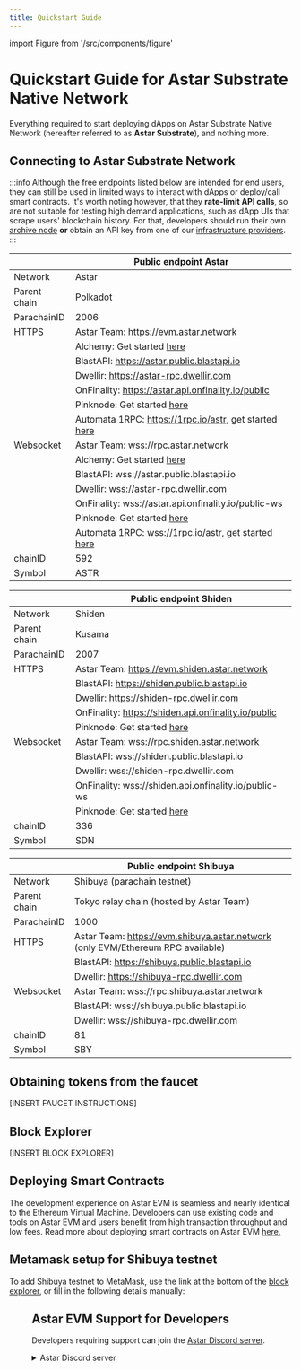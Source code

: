 ```yaml
---
title: Quickstart Guide
---
```


import Figure from '/src/components/figure'

# Quickstart Guide for Astar Substrate Native Network
Everything required to start deploying dApps on Astar Substrate Native Network (hereafter referred to as **Astar Substrate**), and nothing more.

## Connecting to Astar Substrate Network

:::info
Although the free endpoints listed below are intended for end users, they can still be used in limited ways to interact with dApps or deploy/call smart contracts. It's worth noting however, that they <b>rate-limit API calls</b>, so are not suitable for testing high demand applications, such as dApp UIs that scrape users' blockchain history. For that, developers should run their own [archive node](/docs/build/build-on-layer-1/nodes/archive-node/index.md) **or** obtain an API key from one of our [infrastructure providers](/docs/build/build-on-layer-1/integrations/node-providers/index.md).
:::

<Tabs>
<TabItem value="astar" label="Astar Network" default>

|   | Public endpoint Astar |
| --- | --- |
| Network | Astar |
| Parent chain | Polkadot |
| ParachainID | 2006 |
| HTTPS | Astar Team: https://evm.astar.network |
|         | Alchemy: Get started [here](https://www.alchemy.com/astar) |
|         | BlastAPI: https://astar.public.blastapi.io |
|         | Dwellir: https://astar-rpc.dwellir.com |
|         | OnFinality: https://astar.api.onfinality.io/public |
|         | Pinknode: Get started [here](https://www.pinknode.io/) |
|         | Automata 1RPC: https://1rpc.io/astr, get started [here](https://www.1rpc.io) |
| Websocket | Astar Team: wss://rpc.astar.network |
|           | Alchemy: Get started [here](https://www.alchemy.com/astar) |
|           | BlastAPI: wss://astar.public.blastapi.io |
|           | Dwellir: wss://astar-rpc.dwellir.com |
|           | OnFinality: wss://astar.api.onfinality.io/public-ws |
|           | Pinknode: Get started [here](https://www.pinknode.io/) |
|           | Automata 1RPC: wss://1rpc.io/astr, get started [here](https://www.1rpc.io) |
| chainID | 592 |
| Symbol | ASTR |

</TabItem>

<TabItem value="shiden" label="Shiden Network" default>

|   | Public endpoint Shiden |
| --- | --- |
| Network | Shiden |
| Parent chain | Kusama |
| ParachainID | 2007 |
| HTTPS | Astar Team: https://evm.shiden.astar.network |
|         | BlastAPI: https://shiden.public.blastapi.io |
|         | Dwellir: https://shiden-rpc.dwellir.com |
|         | OnFinality: https://shiden.api.onfinality.io/public |
|         | Pinknode: Get started [here](https://www.pinknode.io/) |
| Websocket |  Astar Team: wss://rpc.shiden.astar.network |
|           | BlastAPI: wss://shiden.public.blastapi.io |
|           | Dwellir: wss://shiden-rpc.dwellir.com |
|           | OnFinality: wss://shiden.api.onfinality.io/public-ws |
|           | Pinknode: Get started [here](https://www.pinknode.io/) |
| chainID | 336 |
| Symbol | SDN |

</TabItem>

<TabItem value="shibuya" label="Shibuya Network" default>

|   | Public endpoint Shibuya |
| --- | --- |
| Network | Shibuya (parachain testnet) |
| Parent chain | Tokyo relay chain (hosted by Astar Team) |
| ParachainID | 1000 |
| HTTPS | Astar Team: https://evm.shibuya.astar.network (only EVM/Ethereum RPC available) |
|         | BlastAPI: https://shibuya.public.blastapi.io |
|         | Dwellir: https://shibuya-rpc.dwellir.com |
| Websocket | Astar Team: wss://rpc.shibuya.astar.network |
|           | BlastAPI: wss://shibuya.public.blastapi.io |
|           | Dwellir: wss://shibuya-rpc.dwellir.com |
| chainID | 81 |
| Symbol | SBY |

</TabItem>

</Tabs>

## Obtaining tokens from the faucet

[INSERT FAUCET INSTRUCTIONS]

## Block Explorer

[INSERT BLOCK EXPLORER]

## Deploying Smart Contracts

The development experience on Astar EVM is seamless and nearly identical to the Ethereum Virtual Machine. Developers can use existing code and tools on Astar EVM and users benefit from high transaction throughput and low fees. Read more about deploying smart contracts on Astar EVM [here.](/docs/build/build-on-layer-1/smart-contracts/EVM/index.md)

## Metamask setup for Shibuya testnet
To add Shibuya testnet to MetaMask, use the link at the bottom of the [block explorer](https://zkatana.blockscout.com/), or fill in the following details manually:

<Figure src={require('/docs/build/build-on-layer-2/img/metamask-network.png').default} width="400px" />

## Astar EVM Support for Developers

Developers requiring support can join the [Astar Discord server](https://discord.gg/astarnetwork). 

<details>
<summary>Astar Discord server</summary>

1. Join the **Astar Discord** server [here](https://discord.gg/astarnetwork).
2. Accept the invite.
3. Take the **Developer** role under **#roles**.
4. Navigate to the **Builder/#-astar-polkadot** channel.

</details>